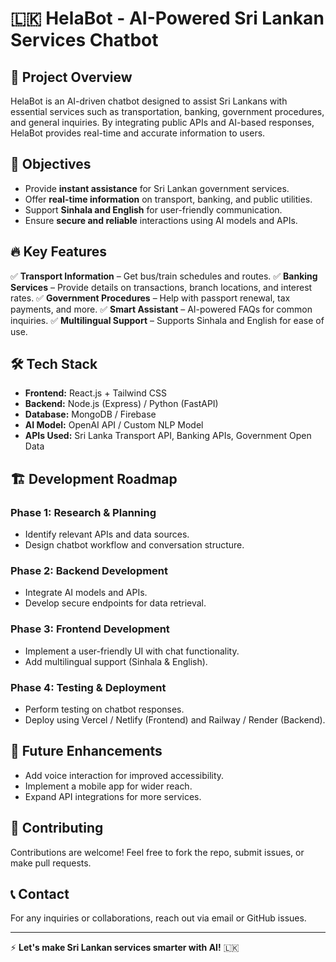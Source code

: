 # 🇱🇰 HelaBot - AI-Powered Sri Lankan Services Chatbot

## 📌 Project Overview
HelaBot is an AI-driven chatbot designed to assist Sri Lankans with essential services such as transportation, banking, government procedures, and general inquiries. By integrating public APIs and AI-based responses, HelaBot provides real-time and accurate information to users.

## 🎯 Objectives
- Provide **instant assistance** for Sri Lankan government services.
- Offer **real-time information** on transport, banking, and public utilities.
- Support **Sinhala and English** for user-friendly communication.
- Ensure **secure and reliable** interactions using AI models and APIs.

## 🔥 Key Features
✅ **Transport Information** – Get bus/train schedules and routes.
✅ **Banking Services** – Provide details on transactions, branch locations, and interest rates.
✅ **Government Procedures** – Help with passport renewal, tax payments, and more.
✅ **Smart Assistant** – AI-powered FAQs for common inquiries.
✅ **Multilingual Support** – Supports Sinhala and English for ease of use.

## 🛠️ Tech Stack
- **Frontend:** React.js + Tailwind CSS
- **Backend:** Node.js (Express) / Python (FastAPI)
- **Database:** MongoDB / Firebase
- **AI Model:** OpenAI API / Custom NLP Model
- **APIs Used:** Sri Lanka Transport API, Banking APIs, Government Open Data

## 🏗️ Development Roadmap
### **Phase 1: Research & Planning**
- Identify relevant APIs and data sources.
- Design chatbot workflow and conversation structure.

### **Phase 2: Backend Development**
- Integrate AI models and APIs.
- Develop secure endpoints for data retrieval.

### **Phase 3: Frontend Development**
- Implement a user-friendly UI with chat functionality.
- Add multilingual support (Sinhala & English).

### **Phase 4: Testing & Deployment**
- Perform testing on chatbot responses.
- Deploy using Vercel / Netlify (Frontend) and Railway / Render (Backend).

## 📢 Future Enhancements
- Add voice interaction for improved accessibility.
- Implement a mobile app for wider reach.
- Expand API integrations for more services.

## 🚀 Contributing
Contributions are welcome! Feel free to fork the repo, submit issues, or make pull requests.

## 📞 Contact
For any inquiries or collaborations, reach out via email or GitHub issues.

---
⚡ **Let's make Sri Lankan services smarter with AI!** 🇱🇰
